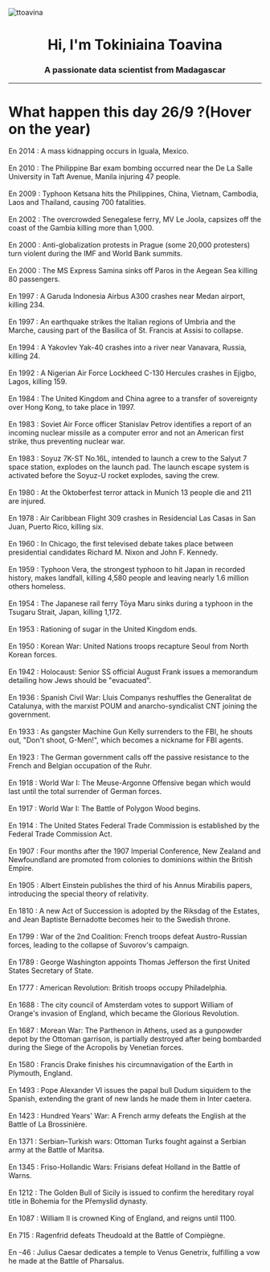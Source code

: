 
<p align="left"> <img src="https://komarev.com/ghpvc/?username=ttoavina&label=Profile%20views&color=0e75b6&style=flat" alt="ttoavina" /> </p>
<h1 align="center">Hi, I'm Tokiniaina Toavina</h1>
<h3 align="center">A passionate data scientist from Madagascar</h3>
    
<hr/>
<h1> What happen this day 26/9 ?(Hover on the year)</h1>

En 2014 : A mass kidnapping occurs in Iguala, Mexico.
<br/><br/>
En 2010 : The Philippine Bar exam bombing occurred near the De La Salle University in Taft Avenue, Manila injuring 47 people.
<br/><br/>
En 2009 : Typhoon Ketsana hits the Philippines, China, Vietnam, Cambodia, Laos and Thailand, causing 700 fatalities.
<br/><br/>
En 2002 : The overcrowded Senegalese ferry, MV Le Joola, capsizes off the coast of the Gambia killing more than 1,000.
<br/><br/>
En 2000 : Anti-globalization protests in Prague (some 20,000 protesters) turn violent during the IMF and World Bank summits.
<br/><br/>
En 2000 : The MS Express Samina sinks off Paros in the Aegean Sea killing 80 passengers.
<br/><br/>
En 1997 : A Garuda Indonesia Airbus A300 crashes near Medan airport, killing 234.
<br/><br/>
En 1997 : An earthquake strikes the Italian regions of Umbria and the Marche, causing part of the Basilica of St. Francis at Assisi to collapse.
<br/><br/>
En 1994 : A Yakovlev Yak-40 crashes into a river near Vanavara, Russia, killing 24.
<br/><br/>
En 1992 : A Nigerian Air Force Lockheed C-130 Hercules crashes in Ejigbo, Lagos, killing 159.
<br/><br/>
En 1984 : The United Kingdom and China agree to a transfer of sovereignty over Hong Kong, to take place in 1997.
<br/><br/>
En 1983 : Soviet Air Force officer Stanislav Petrov identifies a report of an incoming nuclear missile as a computer error and not an American first strike, thus preventing nuclear war.
<br/><br/>
En 1983 : Soyuz 7K-ST No.16L, intended to launch a crew to the Salyut 7 space station, explodes on the launch pad. The launch escape system is activated before the Soyuz-U rocket explodes, saving the crew.
<br/><br/>
En 1980 : At the Oktoberfest terror attack in Munich 13 people die and 211 are injured.
<br/><br/>
En 1978 : Air Caribbean Flight 309 crashes in Residencial Las Casas in San Juan, Puerto Rico, killing six.
<br/><br/>
En 1960 : In Chicago, the first televised debate takes place between presidential candidates Richard M. Nixon and John F. Kennedy.
<br/><br/>
En 1959 : Typhoon Vera, the strongest typhoon to hit Japan in recorded history, makes landfall, killing 4,580 people and leaving nearly 1.6 million others homeless.
<br/><br/>
En 1954 : The Japanese rail ferry Tōya Maru sinks during a typhoon in the Tsugaru Strait, Japan, killing 1,172.
<br/><br/>
En 1953 : Rationing of sugar in the United Kingdom ends.
<br/><br/>
En 1950 : Korean War: United Nations troops recapture Seoul from North Korean forces.
<br/><br/>
En 1942 : Holocaust: Senior SS official August Frank issues a memorandum detailing how Jews should be "evacuated".
<br/><br/>
En 1936 : Spanish Civil War: Lluis Companys reshuffles the Generalitat de Catalunya, with the marxist POUM and anarcho-syndicalist CNT joining the government.
<br/><br/>
En 1933 : As gangster Machine Gun Kelly surrenders to the FBI, he shouts out, "Don't shoot, G-Men!", which becomes a nickname for FBI agents.
<br/><br/>
En 1923 : The German government calls off the passive resistance to the French and Belgian occupation of the Ruhr.
<br/><br/>
En 1918 : World War I: The Meuse-Argonne Offensive began which would last until the total surrender of German forces.
<br/><br/>
En 1917 : World War I: The Battle of Polygon Wood begins.
<br/><br/>
En 1914 : The United States Federal Trade Commission is established by the Federal Trade Commission Act.
<br/><br/>
En 1907 : Four months after the 1907 Imperial Conference, New Zealand and Newfoundland are promoted from colonies to dominions within the British Empire.
<br/><br/>
En 1905 : Albert Einstein publishes the third of his Annus Mirabilis papers, introducing the special theory of relativity.
<br/><br/>
En 1810 : A new Act of Succession is adopted by the Riksdag of the Estates, and Jean Baptiste Bernadotte becomes heir to the Swedish throne.
<br/><br/>
En 1799 : War of the 2nd Coalition: French troops defeat Austro-Russian forces, leading to the collapse of Suvorov's campaign.
<br/><br/>
En 1789 : George Washington appoints Thomas Jefferson the first United States Secretary of State.
<br/><br/>
En 1777 : American Revolution: British troops occupy Philadelphia.
<br/><br/>
En 1688 : The city council of Amsterdam votes to support William of Orange's invasion of England, which became the Glorious Revolution.
<br/><br/>
En 1687 : Morean War: The Parthenon in Athens, used as a gunpowder depot by the Ottoman garrison, is partially destroyed after being bombarded during the Siege of the Acropolis by Venetian forces.
<br/><br/>
En 1580 : Francis Drake finishes his circumnavigation of the Earth in Plymouth, England.
<br/><br/>
En 1493 : Pope Alexander VI issues the papal bull Dudum siquidem to the Spanish, extending the grant of new lands he made them in Inter caetera.
<br/><br/>
En 1423 : Hundred Years' War: A French army defeats the English at the Battle of La Brossinière.
<br/><br/>
En 1371 : Serbian–Turkish wars: Ottoman Turks fought against a Serbian army at the Battle of Maritsa.
<br/><br/>
En 1345 : Friso-Hollandic Wars: Frisians defeat Holland in the Battle of Warns.
<br/><br/>
En 1212 : The Golden Bull of Sicily is issued to confirm the hereditary royal title in Bohemia for the Přemyslid dynasty.
<br/><br/>
En 1087 : William II is crowned King of England, and reigns until 1100.
<br/><br/>
En 715 : Ragenfrid defeats Theudoald at the Battle of Compiègne.
<br/><br/>
En -46 : Julius Caesar dedicates a temple to Venus Genetrix, fulfilling a vow he made at the Battle of Pharsalus.
<br/><br/>
